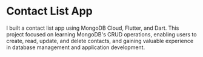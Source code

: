 # Contact List App

I built a contact list app using MongoDB Cloud, Flutter, and Dart. 
This project focused on learning MongoDB's CRUD operations, enabling users to create, read, update, and delete contacts, and gaining valuable experience in database management and application development.

